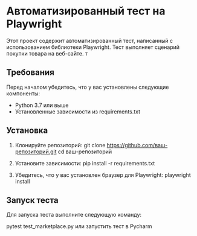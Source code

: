 # Автоматизированный тест на Playwright

Этот проект содержит автоматизированный тест, написанный с использованием библиотеки Playwright. Тест выполняет сценарий покупки товара на веб-сайте.
т
## Требования

Перед началом убедитесь, что у вас установлены следующие компоненты:

- Python 3.7 или выше
- Установленные зависимости из requirements.txt

## Установка

1. Клонируйте репозиторий:
   git clone https://github.com/ваш-репозиторий.git
   cd ваш-репозиторий

2. Установите зависимости:
   pip install -r requirements.txt

3. Убедитесь, что у вас установлен браузер для Playwright:
    playwright install
## Запуск теста

Для запуска теста выполните следующую команду: 

pytest test_marketplace.py или запустить тест в Pycharm

